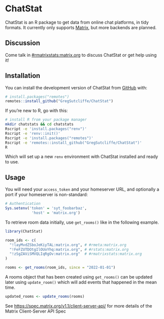 
<!-- README.md is generated from README.Rmd. Please edit that file -->

# ChatStat

<!-- badges: start -->
<!-- badges: end -->

ChatStat is an R package to get data from online chat platforms, in tidy
formats. It currently only supports [Matrix](https://matrix.org), but
more backends are planned.

## Discussion

Come talk in [#rmatrixstats:matrix.org](https://matrix.to/#/#rmatrixstats:matrix.org) to discuss ChatStat or get help using it!

## Installation

You can install the development version of ChatStat from
[GitHub](https://github.com/) with:

``` r
# install.packages("remotes")
remotes::install_github("GregSutcliffe/ChatStat")
```

If you’re new to R, go with this:

``` bash
# install R from your package manager
mkdir chatstats && cd chatstats
Rscript -e 'install.packages("renv")'
Rscript -e 'renv::init()'
Rscript -e 'install.packages("remotes")'
Rscript -e 'remotes::install_github("GregSutcliffe/ChatStat")'
R
```

Which will set up a new `renv` environment with ChatStat installed and
ready to use.

## Usage

You will need your `access_token` and your homeserver URL, and
optionally a port if your homeserver is non-standard:

``` r
# Authentication
Sys.setenv('token' = 'syt_foobarbaz',
            'host' = 'matrix.org')
```

To retrieve room data initially, use `get_rooms()` like in the following
example.

``` r
library(ChatStat)

room_ids <- c(
  "!layMvdZSboJeKiyTAL:matrix.org", # #rmeta:matrix.org
  "!FeFZUTDOtgIlOUoYhq:matrix.org", # #rstats:matrix.org
  "!zSgZAViSMVQLIqRgOv:matrix.org"  # #rmatrixstats:matrix.org
)

rooms <- get_rooms(room_ids, since = "2022-01-01")
```

A rooms object that has been created using `get_rooms()` can be updated
later using `update_room()` which will add events that happened in the
mean time.

``` r
updated_rooms <- update_rooms(rooms)
```

See <https://spec.matrix.org/v1.1/client-server-api/> for more details
of the Matrix Client-Server API Spec
